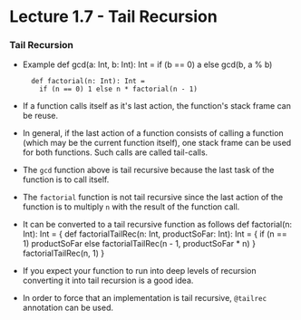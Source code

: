 # Lecture 1.7 - Tail Recursion

### Tail Recursion
+ Example
        def gcd(a: Int, b: Int): Int =
          if (b == 0) a else gcd(b, a % b)

        def factorial(n: Int): Int =
          if (n == 0) 1 else n * factorial(n - 1)

+ If a function calls itself as it's last action, the function's stack frame can be reuse.
+ In general, if the last action of a function consists of calling a function (which may be the current function itself), one stack frame can be used for both functions. Such calls are called tail-calls.
+ The `gcd` function above is tail recursive because the last task of the function is to call itself.
+ The `factorial` function is not tail recursive since the last action of the function is to multiply `n` with the result of the function call.
+ It can be converted to a tail recursive function as follows
        def factorial(n: Int): Int = {
          def factorialTailRec(n: Int, productSoFar: Int): Int = {
            if (n == 1) productSoFar
            else factorialTailRec(n - 1, productSoFar * n)
          }
          factorialTailRec(n, 1)
        }
+ If you expect your function to run into deep levels of recursion converting it into tail recursion is a good idea.
+ In order to force that an implementation is tail recursive, `@tailrec` annotation can be used.
